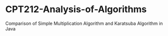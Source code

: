 # CPT212-Analysis-of-Algorithms
Comparison of Simple Multiplication Algorithm and Karatsuba Algorithm in Java
